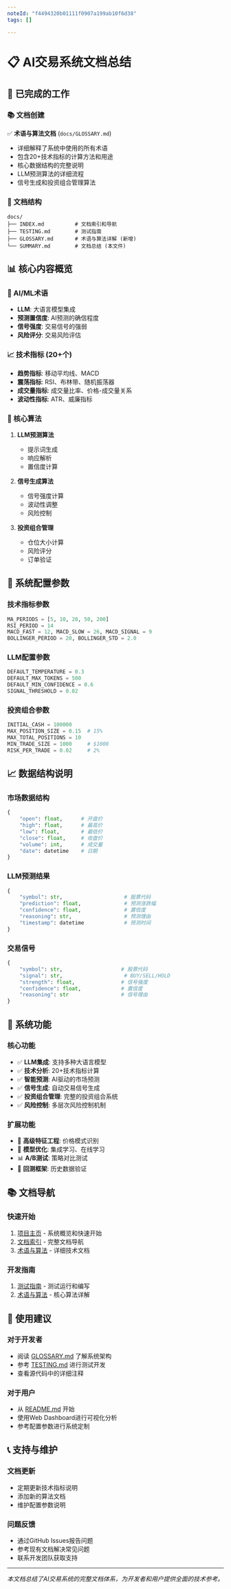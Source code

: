 ```yaml
---
noteId: "f4494320b01111f0907a199ab10f6d38"
tags: []

---
```


# 📋 AI交易系统文档总结

## 🎯 已完成的工作

### 📚 文档创建
✅ **术语与算法文档** (`docs/GLOSSARY.md`)
- 详细解释了系统中使用的所有术语
- 包含20+技术指标的计算方法和用途
- 核心数据结构的完整说明
- LLM预测算法的详细流程
- 信号生成和投资组合管理算法

### 📖 文档结构
```
docs/
├── INDEX.md          # 文档索引和导航
├── TESTING.md        # 测试指南
├── GLOSSARY.md       # 术语与算法详解 (新增)
└── SUMMARY.md        # 文档总结 (本文件)
```

## 📊 核心内容概览

### 🤖 AI/ML术语
- **LLM**: 大语言模型集成
- **预测置信度**: AI预测的确信程度
- **信号强度**: 交易信号的强弱
- **风险评分**: 交易风险评估

### 📈 技术指标 (20+个)
- **趋势指标**: 移动平均线、MACD
- **震荡指标**: RSI、布林带、随机振荡器
- **成交量指标**: 成交量比率、价格-成交量关系
- **波动性指标**: ATR、威廉指标

### 🧠 核心算法
1. **LLM预测算法**
   - 提示词生成
   - 响应解析
   - 置信度计算

2. **信号生成算法**
   - 信号强度计算
   - 波动性调整
   - 风险控制

3. **投资组合管理**
   - 仓位大小计算
   - 风险评分
   - 订单验证

## 🔧 系统配置参数

### 技术指标参数
```python
MA_PERIODS = [5, 10, 20, 50, 200]
RSI_PERIOD = 14
MACD_FAST = 12, MACD_SLOW = 26, MACD_SIGNAL = 9
BOLLINGER_PERIOD = 20, BOLLINGER_STD = 2.0
```

### LLM配置参数
```python
DEFAULT_TEMPERATURE = 0.3
DEFAULT_MAX_TOKENS = 500
DEFAULT_MIN_CONFIDENCE = 0.6
SIGNAL_THRESHOLD = 0.02
```

### 投资组合参数
```python
INITIAL_CASH = 100000
MAX_POSITION_SIZE = 0.15  # 15%
MAX_TOTAL_POSITIONS = 10
MIN_TRADE_SIZE = 1000     # $1000
RISK_PER_TRADE = 0.02     # 2%
```

## 📈 数据结构说明

### 市场数据结构
```python
{
    "open": float,      # 开盘价
    "high": float,      # 最高价
    "low": float,       # 最低价
    "close": float,     # 收盘价
    "volume": int,      # 成交量
    "date": datetime    # 日期
}
```

### LLM预测结果
```python
{
    "symbol": str,                    # 股票代码
    "prediction": float,              # 预测涨跌幅
    "confidence": float,              # 置信度
    "reasoning": str,                 # 预测理由
    "timestamp": datetime             # 预测时间
}
```

### 交易信号
```python
{
    "symbol": str,                   # 股票代码
    "signal": str,                    # BUY/SELL/HOLD
    "strength": float,               # 信号强度
    "confidence": float,             # 置信度
    "reasoning": str                 # 信号理由
}
```

## 🚀 系统功能

### 核心功能
- ✅ **LLM集成**: 支持多种大语言模型
- ✅ **技术分析**: 20+技术指标计算
- ✅ **智能预测**: AI驱动的市场预测
- ✅ **信号生成**: 自动交易信号生成
- ✅ **投资组合管理**: 完整的投资组合系统
- ✅ **风险控制**: 多层次风险控制机制

### 扩展功能
- 🔮 **高级特征工程**: 价格模式识别
- 🧠 **模型优化**: 集成学习、在线学习
- 📊 **A/B测试**: 策略对比测试
- 🔄 **回测框架**: 历史数据验证

## 📚 文档导航

### 快速开始
1. [项目主页](../README.md) - 系统概览和快速开始
2. [文档索引](INDEX.md) - 完整文档导航
3. [术语与算法](GLOSSARY.md) - 详细技术文档

### 开发指南
1. [测试指南](TESTING.md) - 测试运行和编写
2. [术语与算法](GLOSSARY.md) - 核心算法详解

## 🎯 使用建议

### 对于开发者
- 阅读 [GLOSSARY.md](GLOSSARY.md) 了解系统架构
- 参考 [TESTING.md](TESTING.md) 进行测试开发
- 查看源代码中的详细注释

### 对于用户
- 从 [README.md](../README.md) 开始
- 使用Web Dashboard进行可视化分析
- 参考配置参数进行系统定制

## 📞 支持与维护

### 文档更新
- 定期更新技术指标说明
- 添加新的算法文档
- 维护配置参数说明

### 问题反馈
- 通过GitHub Issues报告问题
- 参考现有文档解决常见问题
- 联系开发团队获取支持

---

*本文档总结了AI交易系统的完整文档体系，为开发者和用户提供全面的技术参考。*
